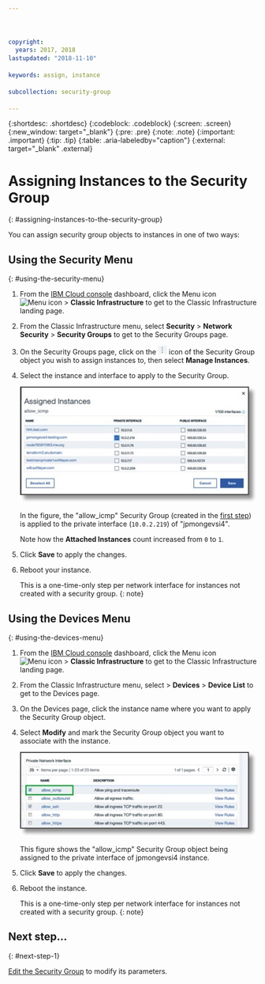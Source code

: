 ```yaml
---



copyright:
  years: 2017, 2018
lastupdated: "2018-11-10"

keywords: assign, instance

subcollection: security-group

---
```


{:shortdesc: .shortdesc}
{:codeblock: .codeblock}
{:screen: .screen}
{:new_window: target="_blank"}
{:pre: .pre}
{:note: .note}
{:important: .important}
{:tip: .tip}
{:table: .aria-labeledby="caption"}
{:external: target="_blank" .external}

# Assigning Instances to the Security Group
{: #assigning-instances-to-the-security-group}

You can assign security group objects to instances in one of two ways:

## Using the Security Menu
{: #using-the-security-menu}

1. From the [IBM Cloud console](https://cloud.ibm.com/) dashboard, click the Menu icon ![Menu icon](../../icons/icon_hamburger.svg) > **Classic Infrastructure** to get to the Classic Infrastructure landing page.
2. From the Classic Infrastructure menu, select **Security** >  **Network Security** > **Security Groups** to get to the Security Groups page.
3. On the Security Groups page, click on the ![More icon](./images/more_icon.jpg) icon of the Security Group object you wish to assign instances to, then select **Manage Instances**.
4. Select the instance and interface to apply to the Security Group.

	![Security Menu Instance](./images/security_assign.jpg)

	In the figure, the "allow_icmp" Security Group (created in the [first step](/docs/infrastructure/security-groups?topic=security-groups-creating-a-security-group)) is applied to the private interface (`10.0.2.219`) of "jpmongevsi4".

	Note how the **Attached Instances** count increased from `0` to `1`.

5. Click **Save** to apply the changes.

6. Reboot your instance.

	This is a one-time-only step per network interface for instances not created with a security group.
  {: note}

## Using the Devices Menu
{: #using-the-devices-menu}

1. From the [IBM Cloud console](https://cloud.ibm.com/) dashboard, click the Menu icon ![Menu icon](../../icons/icon_hamburger.svg) > **Classic Infrastructure** to get to the Classic Infrastructure landing page.
2. From the Classic Infrastructure menu, select > **Devices** >  **Device List** to get to the Devices page.
3. On the Devices page, click the instance name where you want to apply the Security Group object.
4. Select **Modify** and mark the Security Group object you want to associate with the instance.

	![Device Menu Instance](./images/device_assign.jpg)

	This figure shows the "allow_icmp" Security Group object being assigned to the private interface of jpmongevsi4 instance.
5. Click **Save** to apply the changes.

6. Reboot the instance.

	This is a one-time-only step per network interface for instances not created with a security group.
  {: note}

## Next step...
{: #next-step-1}

[Edit the Security Group](/docs/infrastructure/security-groups?topic=security-groups-editing-a-security-group) to modify its parameters.  

